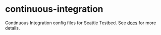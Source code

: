 # continuous-integration
Continuous Integration config files for Seattle Testbed. See [docs](https://github.com/SeattleTestbed/docs/blob/master/Contributing/ContinuousIntegration.md) for more details.
